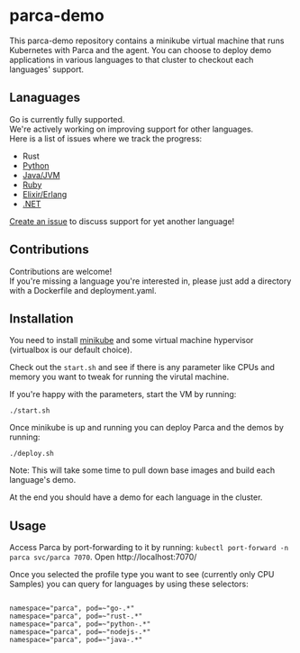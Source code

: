 # parca-demo

This parca-demo repository contains a minikube virtual machine that runs Kubernetes with Parca and the agent.
You can choose to deploy demo applications in various languages to that cluster to checkout each languages' support.

## Lanaguages

Go is currently fully supported.  
We're actively working on improving support for other languages.  
Here is a list of issues where we track the progress:

* Rust
* [Python](https://github.com/parca-dev/parca-agent/issues/2)
* [Java/JVM](https://github.com/parca-dev/parca-agent/issues/1)
* [Ruby](https://github.com/parca-dev/parca-agent/issues/3)
* [Elixir/Erlang](https://github.com/parca-dev/parca-agent/issues/145)
* [.NET](https://github.com/parca-dev/parca-agent/issues/161)

[Create an issue](https://github.com/parca-dev/parca-agent/issues/new/choose) to discuss support for yet another language!

## Contributions

Contributions are welcome!  
If you're missing a language you're interested in, please just add a directory with a Dockerfile and deployment.yaml.

## Installation

You need to install [minikube](https://minikube.sigs.k8s.io/docs/start/) and some virtual machine hypervisor (virtualbox is our default choice).

Check out the `start.sh` and see if there is any parameter like CPUs and memory you want to tweak for running the virutal machine.

If you're happy with the parameters, start the VM by running:
```
./start.sh
```

Once minikube is up and running you can deploy Parca and the demos by running:
```
./deploy.sh
```

Note: This will take some time to pull down base images and build each language's demo.

At the end you should have a demo for each language in the cluster.

## Usage

Access Parca by port-forwarding to it by running: `kubectl port-forward -n parca svc/parca 7070`.
Open http://localhost:7070/

Once you selected the profile type you want to see (currently only CPU Samples) you can query for languages by using these selectors:
```

namespace="parca", pod=~"go-.*"
namespace="parca", pod=~"rust-.*"
namespace="parca", pod=~"python-.*"
namespace="parca", pod=~"nodejs-.*"
namespace="parca", pod=~"java-.*"
```
